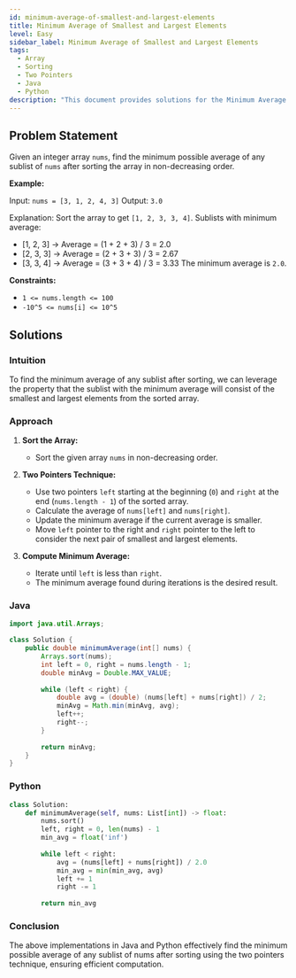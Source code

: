 ```yaml
---
id: minimum-average-of-smallest-and-largest-elements
title: Minimum Average of Smallest and Largest Elements
level: Easy
sidebar_label: Minimum Average of Smallest and Largest Elements
tags:
  - Array
  - Sorting
  - Two Pointers
  - Java
  - Python
description: "This document provides solutions for the Minimum Average of Smallest and Largest Elements problem."
---
```


## Problem Statement

Given an integer array `nums`, find the minimum possible average of any sublist of `nums` after sorting the array in non-decreasing order.

**Example:**

Input: `nums = [3, 1, 2, 4, 3]`
Output: `3.0`

Explanation:
Sort the array to get `[1, 2, 3, 3, 4]`.
Sublists with minimum average:
- [1, 2, 3] -> Average = (1 + 2 + 3) / 3 = 2.0
- [2, 3, 3] -> Average = (2 + 3 + 3) / 3 = 2.67
- [3, 3, 4] -> Average = (3 + 3 + 4) / 3 = 3.33
The minimum average is `2.0`.

**Constraints:**

- `1 <= nums.length <= 100`
- `-10^5 <= nums[i] <= 10^5`

## Solutions

### Intuition

To find the minimum average of any sublist after sorting, we can leverage the property that the sublist with the minimum average will consist of the smallest and largest elements from the sorted array.

### Approach

1. **Sort the Array:**
   - Sort the given array `nums` in non-decreasing order.

2. **Two Pointers Technique:**
   - Use two pointers `left` starting at the beginning (`0`) and `right` at the end (`nums.length - 1`) of the sorted array.
   - Calculate the average of `nums[left]` and `nums[right]`.
   - Update the minimum average if the current average is smaller.
   - Move `left` pointer to the right and `right` pointer to the left to consider the next pair of smallest and largest elements.

3. **Compute Minimum Average:**
   - Iterate until `left` is less than `right`.
   - The minimum average found during iterations is the desired result.

### Java 

```java
import java.util.Arrays;

class Solution {
    public double minimumAverage(int[] nums) {
        Arrays.sort(nums);
        int left = 0, right = nums.length - 1;
        double minAvg = Double.MAX_VALUE;
        
        while (left < right) {
            double avg = (double) (nums[left] + nums[right]) / 2;
            minAvg = Math.min(minAvg, avg);
            left++;
            right--;
        }
        
        return minAvg;
    }
}
```

### Python

```Python
class Solution:
    def minimumAverage(self, nums: List[int]) -> float:
        nums.sort()
        left, right = 0, len(nums) - 1
        min_avg = float('inf')
        
        while left < right:
            avg = (nums[left] + nums[right]) / 2.0
            min_avg = min(min_avg, avg)
            left += 1
            right -= 1
        
        return min_avg
```

### Conclusion 
The above implementations in Java and Python effectively find the minimum possible average of any sublist of nums after sorting using the two pointers technique, ensuring efficient computation. 

